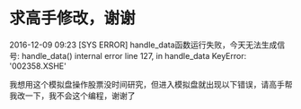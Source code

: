 # 求高手修改，谢谢

2016-12-09 09:23 [SYS ERROR] handle_data函数运行失败，今天无法生成信号: handle_data() internal error line 127, in handle_data KeyError: '002358.XSHE'

我想用这个模拟盘操作股票没时间研究，但进入模拟盘就出现以下错误，请高手帮我改一下，我不会这个编程，谢谢了